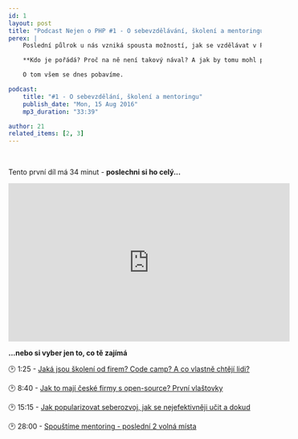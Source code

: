 ```yaml
---
id: 1
layout: post
title: "Podcast Nejen o PHP #1 - O sebevzdělávání, školení a mentoringu"
perex: |
    Poslední půlrok u nás vzniká spousta možností, jak se vzdělávat v PHP. A zadarmo.

    **Kdo je pořádá? Proč na ně není takový nával? A jak by tomu mohl pomoc mentoring?**

    O tom všem se dnes pobavíme.

podcast:
    title: "#1 - O sebevzdělání, školení a mentoringu"
    publish_date: "Mon, 15 Aug 2016"
    mp3_duration: "33:39"

author: 21
related_items: [2, 3]
---
```


<br>

Tento první díl má 34 minut - **poslechni si ho celý...**

<iframe width="560" height="315" src="https://www.youtube.com/embed/1BjVVGmSdCw" frameborder="0" allowfullscreen name="video"></iframe>

<br>

**...nebo si vyber jen to, co tě zajímá**

🕑 1:25 - <a href="https://www.youtube.com/embed/1BjVVGmSdCw?&start=75&autoplay=true" target="video">
    <em class="fa fa-fw fa-play"></em>
    Jaká jsou školení od firem? Code camp? A co vlastně chtějí lidi?
</a>

🕑 8:40 - <a href="https://www.youtube.com/embed/1BjVVGmSdCw?&start=520&autoplay=true" target="video">
    <em class="fa fa-fw fa-play"></em>
    Jak to mají české firmy s open-source? První vlaštovky
</a>

🕑 15:15 - <a href="https://www.youtube.com/embed/1BjVVGmSdCw?&start=915&autoplay=true" target="video">
    <em class="fa fa-fw fa-play"></em>
    Jak popularizovat seberozvoj, jak se nejefektivněji učit a dokud
</a>

🕑 28:00 - <a href="https://www.youtube.com/embed/1BjVVGmSdCw?&start=1680&autoplay=true" target="video">
    <em class="fa fa-fw fa-play"></em>
    Spouštíme mentoring - poslední 2 volná místa
</a>
